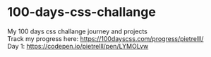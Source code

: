 # 100-days-css-challange  
My 100 days css challange journey and projects  <br />
Track my progress here: https://100dayscss.com/progress/pietrelll/  <br />
Day 1: https://codepen.io/pietrelll/pen/LYMOLvw  <br />
